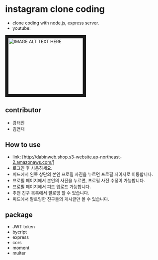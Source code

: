 # instagram clone coding
- clone coding with node.js, express server.
- youtube: 

<a href="http://www.youtube.com/watch?feature=player_embedded&v=MlNSApJvKfc
" target="_blank"><img src="http://img.youtube.com/vi/MlNSApJvKfc/0.jpg" 
alt="IMAGE ALT TEXT HERE" width="240" height="180" border="10" /></a>

## contributor
- 강태진
- 김연재
## How to use
- link: [http://dabinweb.shop.s3-website.ap-northeast-2.amazonaws.com/]
- 로그인 후 사용하세요.
- 피드에서 왼쪽 상단의 본인 프로필 사진을 누르면 프로필 페이지로 이동합니다.
- 프로필 페이지에서 본인의 사진을 누르면, 프로필 사진 수정이 가능합니다.
- 프로필 페이지에서 피드 업로드 가능합니다.
- 추천 친구 목록에서 팔로잉 할 수 있습니다.
- 피드에서 팔로잉한 친구들의 게시글만 볼 수 있습니다.
## package
- JWT token
- bycript
- express
- cors
- moment
- multer
